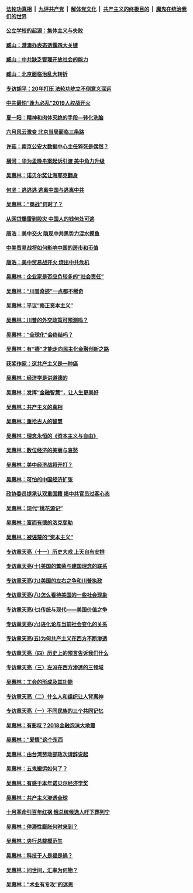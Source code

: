 ####  [法轮功真相](../../../../basic/blob/master/README.md?t=11031826) &nbsp;|&nbsp; [九评共产党](../../../../9ping.md/blob/master/README.md?t=11031826) &nbsp;|&nbsp; [解体党文化](../../../../jtdwh.md/blob/master/README.md?t=11031826)  &nbsp;|&nbsp; [共产主义的终极目的](../../../../gczydzjmd.md/blob/master/README.md?t=11031826) &nbsp;|&nbsp; [魔鬼在统治我们的世界](../../../../mgztzwmdsj.md/blob/master/README.md?t=11031826) 

#### [公立学校的起源：集体主义与失败](../pages/nsc423/n11601833.md?t=11031826) 

#### [臧山：港澳办表态透露四大关键](../pages/nsc423/n11421628.md?t=11031826) 

#### [臧山：中共缺乏管理开放社会的能力](../pages/nsc423/n11407457.md?t=11031826) 

#### [臧山：北京面临治乱大转折](../pages/nsc423/n11406895.md?t=11031826) 

#### [专访胡平：20年打压 法轮功屹立不倒意义深远](../pages/nsc423/n11398800.md?t=11031826) 

#### [中共最怕“逢九必乱”2019人权战开火](../pages/nsc423/n11385248.md?t=11031826) 

#### [夏一阳：精神和肉体灭绝的手段—转化洗脑](../pages/nsc423/n11368250.md?t=11031826) 

#### [六月风云激变 北京当局面临三条路](../pages/nsc423/n11313668.md?t=11031826) 

#### [许茹：南京公安大数据中心主任猝死是偶然？](../pages/nsc423/n11064744.md?t=11031826) 

#### [横河：华为孟晚舟案起诉引渡 美中角力升级](../pages/nsc423/n11027230.md?t=11031826) 

#### [吴惠林：诺贝尔奖让海耶克翻身](../pages/nsc423/n10890049.md?t=11031826) 

#### [何坚：逃逃逃 逃离中国与逃离中共](../pages/nsc423/n10592891.md?t=11031826) 

#### [吴惠林：“商战”何时了？](../pages/nsc423/n10573558.md?t=11031826) 

#### [从网贷爆雷到股灾 中国人的钱何处可逃](../pages/nsc423/n10572800.md?t=11031826) 

#### [唐浩：美中交火 隐现中共黑势力混水摸鱼](../pages/nsc423/n10544040.md?t=11031826) 

#### [中美贸易战将如何影响中国的房市和币值](../pages/nsc423/n10543697.md?t=11031826) 

#### [唐浩：美中贸易战开火 烧出中共危机](../pages/nsc423/n10540126.md?t=11031826) 

#### [吴惠林：企业家是否应负较多的“社会责任”](../pages/nsc423/n10535022.md?t=11031826) 

#### [吴惠林：“川普奇迹”一点都不稀奇](../pages/nsc423/n10512808.md?t=11031826) 

#### [吴惠林：平议“修正资本主义”](../pages/nsc423/n10495724.md?t=11031826) 

#### [吴惠林：川普的外交政策可预测吗？](../pages/nsc423/n10462387.md?t=11031826) 

#### [吴惠林：“全球化”会终结吗？](../pages/nsc423/n10452838.md?t=11031826) 

#### [吴惠林：有“德”才能走向民主化金融创新之路](../pages/nsc423/n10432292.md?t=11031826) 

#### [获奖作家：这共产主义是一种癌](../pages/nsc423/n10431541.md?t=11031826) 

#### [吴惠林：经济学是讲道德的](../pages/nsc423/n10398014.md?t=11031826) 

#### [吴惠林：发挥“金融智慧”，让人生更美好](../pages/nsc423/n10375019.md?t=11031826) 

#### [吴惠林：共产主义的真相](../pages/nsc423/n10351394.md?t=11031826) 

#### [吴惠林：重拾古人的智慧](../pages/nsc423/n10337691.md?t=11031826) 

#### [吴惠林：理念永恒的《资本主义与自由》](../pages/nsc423/n10316274.md?t=11031826) 

#### [吴惠林：数位经济的美丽与哀愁](../pages/nsc423/n10292946.md?t=11031826) 

#### [吴惠林：美中经济战将开打？](../pages/nsc423/n10258825.md?t=11031826) 

#### [吴惠林：可怕的中国经济扩张](../pages/nsc423/n10219147.md?t=11031826) 

#### [政协委员提承认双重国籍 揭中共官员过客心态](../pages/nsc423/n10208809.md?t=11031826) 

#### [吴惠林：现代“桃花源记”](../pages/nsc423/n10185234.md?t=11031826) 

#### [吴惠林：富而有德的洛克斐勒](../pages/nsc423/n10142264.md?t=11031826) 

#### [吴惠林：被诬蔑的“资本主义”](../pages/nsc423/n10124816.md?t=11031826) 

#### [专访章天亮（十一）历史大戏 上天自有安排](../pages/nsc423/n10094905.md?t=11031826) 

#### [专访章天亮(十)美国的繁荣与建国理念的联系](../pages/nsc423/n10094899.md?t=11031826) 

#### [专访章天亮(九)美国的左右之争和川普执政](../pages/nsc423/n10094889.md?t=11031826) 

#### [专访章天亮(八)怎么看待美国的一些社会现象](../pages/nsc423/n10094857.md?t=11031826) 

#### [专访章天亮(七)传统与现代——美国价值之争](../pages/nsc423/n10093140.md?t=11031826) 

#### [专访章天亮(六)进化论与当前社会变化的关系](../pages/nsc423/n10092036.md?t=11031826) 

#### [专访章天亮(五)为何共产主义在西方不断渗透](../pages/nsc423/n10083620.md?t=11031826) 

#### [专访章天亮（四）历史上的预言告诉我们什么](../pages/nsc423/n10083606.md?t=11031826) 

#### [专访章天亮（三）左派在西方渗透的三领域](../pages/nsc423/n10081115.md?t=11031826) 

#### [吴惠林：工会的形成及其功能](../pages/nsc423/n10080633.md?t=11031826) 

#### [专访章天亮（二）什么人和组织让人背离神](../pages/nsc423/n10076637.md?t=11031826) 

#### [专访章天亮（一）不同民族的三个共同记忆](../pages/nsc423/n10074188.md?t=11031826) 

#### [吴惠林：有影呒？2018金融泡沫大地震](../pages/nsc423/n10040534.md?t=11031826) 

#### [吴惠林：“爱情”这个东西](../pages/nsc423/n10019423.md?t=11031826) 

#### [吴惠林：由台湾劳动部政次请辞说起](../pages/nsc423/n9979679.md?t=11031826) 

#### [吴惠林：五鬼搬运如何了？](../pages/nsc423/n9925338.md?t=11031826) 

#### [吴惠林：有感于本年诺贝尔经济学奖](../pages/nsc423/n9871883.md?t=11031826) 

#### [吴惠林：共产主义渗透全球](../pages/nsc423/n9812748.md?t=11031826) 

#### [十月革命引百年红祸 俄总统候选人吁下葬列宁](../pages/nsc423/n9810182.md?t=11031826) 

#### [吴惠林：停滞性膨胀何时来到？](../pages/nsc423/n9764136.md?t=11031826) 

#### [吴惠林：央行总裁模范生](../pages/nsc423/n9728134.md?t=11031826) 

#### [吴惠林：科技于人是福是祸？](../pages/nsc423/n9672982.md?t=11031826) 

#### [吴惠林：问世间，汇率为何物？](../pages/nsc423/n9621788.md?t=11031826) 

#### [吴惠林：“术业有专攻”的迷思](../pages/nsc423/n9580363.md?t=11031826) 

